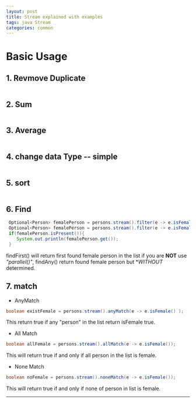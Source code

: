 ```yaml
---
layout: post
title: Stream explained with examples
tags: java Stream
categories: common
---
```

# Basic Usage

## 1. Revmove Duplicate

~~~java

~~~

## 2. Sum 

~~~java

~~~

## 3. Average

~~~java

~~~

## 4. change data Type -- simple 

~~~java

~~~

## 5. sort

~~~java

~~~

## 6. Find

~~~java
 Optional<Person> femalePerson = persons.stream().filter(e -> e.isFemale()).findFirst();
 Optional<Person> femalePerson = persons.stream().filter(e -> e.isFemale()).findAny();
 if(femalePerson.isPresent()){
    System.out.println(femalePerson.get());
 }
~~~

findFirst() will return first found female person in the list if you are **NOT** use *"parallel()"*, findAny() return found female person but **WITHOUT* determined.

## 7. match

- AnyMatch

~~~java
boolean existFemale = persons.stream().anyMatch(e -> e.isFemale() );
~~~

This return true if any "person" in the list return isFemale true.

- All Match

~~~java
boolean allFemale = persons.stream().allMatch(e -> e.isFemale());
~~~

This will return true if and only if all person in the list is female.

- None Match

~~~java
boolean noFemale = persons.stream().noneMatch(e -> e.isFemale());
~~~

This will return true if and only if none of person in list is female.

---





